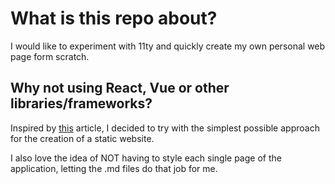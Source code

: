 # What is this repo about?

I would like to experiment with 11ty and quickly create my own personal web page form scratch.

## Why not using React, Vue or other libraries/frameworks?

Inspired by [this](https://infrequently.org/2024/11/if-not-react-then-what/) article, I decided to try with the simplest possible approach for the creation of a static website.

I also love the idea of NOT having to style each single page of the application, letting the .md files do that job for me.